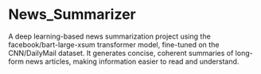 # News_Summarizer
A deep learning-based news summarization project using the facebook/bart-large-xsum transformer model, fine-tuned on the CNN/DailyMail dataset. It generates concise, coherent summaries of long-form news articles, making information easier to read and understand.

